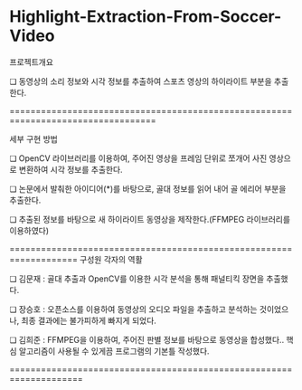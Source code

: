 # Highlight-Extraction-From-Soccer-Video


프로젝트개요

❏ 동영상의 소리 정보와 시각 정보를 추출하여 스포츠 영상의 하이라이트 부분을 추출한다.

==================================================================================
 

세부 구현 방법

❏ OpenCV 라이브러리를 이용하여, 주어진 영상을 프레임 단위로 쪼개어 사진 영상으로 변환하여 시각 정보를 추출한다.

❏ 논문에서 발춰한 아이디어(​*)​를 바탕으로, 골대 정보를 읽어 내어 골 에리어 부분을 추출한다.

❏ 추출된 정보를 바탕으로 새 하이라이트 동영상을 제작한다.(FFMPEG 라이브러리를 이용하였다)

 ===================================================================
구성원 각자의 역활

❏ 김문재 : 골대 추출과 OpenCV를 이용한 시각 분석을 통해 패널티킥 장면을 추출했다.

❏ 장승호 : 오픈소스를 이용하여 동영상의 오디오 파일을 추출하고 분석하는 것이었으나,
최종 결과에는 불가피하게 빠지게 되었다.

❏ 김희준 : FFMPEG을 이용하여, 주어진 판별 정보를 바탕으로 동영상을 합성했다.. 핵심
알고리즘이 사용될 수 있게끔 프로그램의 기본틀 작성했다.

 ====================================================================

